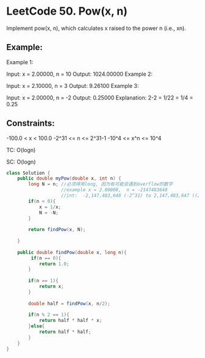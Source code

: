 # LeetCode 50. Pow(x, n)

Implement pow(x, n), which calculates x raised to the power n (i.e., xn).

## Example:

Example 1:

Input: x = 2.00000, n = 10
Output: 1024.00000
Example 2:

Input: x = 2.10000, n = 3
Output: 9.26100
Example 3:

Input: x = 2.00000, n = -2
Output: 0.25000
Explanation: 2-2 = 1/22 = 1/4 = 0.25
 

## Constraints:

-100.0 < x < 100.0
-2^31 <= n <= 2^31-1
-10^4 <= x^n <= 10^4

TC: O(logn)

SC: O(logn)

```java
class Solution {
    public double myPow(double x, int n) {
        long N = n; //必须得用long, 因为有可能会遇到overflow的数字
                    //example x = 2.00000,  n = -2147483648
                    //int:  -2,147,483,648 (-2^31) to 2,147,483,647 ((2^31))-1).
        if(n < 0){
            x = 1/x;
            N = -N;
        }
        
        return findPow(x, N);
        
    }
    
    public double findPow(double x, long n){
         if(n == 0){
            return 1.0;
        }
        
        if(n == 1){
            return x;
        }
        
        double half = findPow(x, n/2);
        
        if(n % 2 == 1){
            return half * half * x;
        }else{
            return half * half;
        }
    }
}
